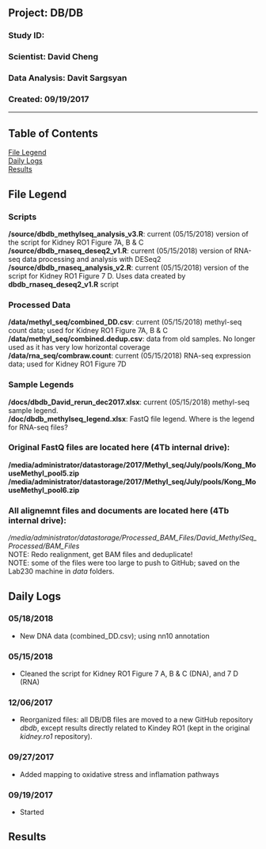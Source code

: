 ##  Project: DB/DB
### Study ID: 
### Scientist: David Cheng
### Data Analysis: Davit Sargsyan 
### Created: 09/19/2017 

---    

## Table of Contents
[File Legend](#files)  
[Daily Logs](#logs)   
[Results](#results)   

## File Legend<a name="files"></a>
### Scripts
**/source/dbdb_methylseq_analysis_v3.R**: current (05/15/2018) version of the script for Kidney RO1 Figure 7A, B & C    
**/source/dbdb_rnaseq_deseq2_v1.R**: current (05/15/2018) version of RNA-seq data processing and analysis with DESeq2    
**/source/dbdb_rnaseq_analysis_v2.R**: current (05/15/2018) version of the script for Kidney RO1 Figure 7 D. Uses data created by **dbdb_rnaseq_deseq2_v1.R** script    

### Processed Data
**/data/methyl_seq/combined_DD.csv**: current (05/15/2018) methyl-seq count data; used for Kidney RO1 Figure 7A, B & C 
**/data/methyl_seq/combined.dedup.csv**: data from old samples. No longer used as it has very low horizontal coverage    
**/data/rna_seq/combraw.count**: current (05/15/2018) RNA-seq expression data; used for Kidney RO1 Figure 7D     

### Sample Legends
**/docs/dbdb_David_rerun_dec2017.xlsx**: current (05/15/2018) methyl-seq sample legend.    
**/doc/dbdb_methylseq_legend.xlsx**: FastQ file legend. Where is the legend for RNA-seq files?    
    
### Original FastQ files are located here (4Tb internal drive):    
**/media/administrator/datastorage/2017/Methyl_seq/July/pools/Kong_MouseMethyl_pool5.zip**       
**/media/administrator/datastorage/2017/Methyl_seq/July/pools/Kong_MouseMethyl_pool6.zip**     
   
### All alignemnt files and documents are located here (4Tb internal drive):    
*/media/administrator/datastorage/Processed_BAM_Files/David_MethylSeq_Processed/BAM_Files*   
NOTE: Redo realignment, get BAM files and deduplicate!   
NOTE: some of the files were too large to push to GitHub; saved on the Lab230 machine in *data* folders.

## Daily Logs<a name="logs"></a>
### 05/18/2018
* New DNA data (combined_DD.csv); using nn10 annotation

### 05/15/2018
* Cleaned the script for Kidney RO1 Figure 7 A, B & C (DNA), and 7 D (RNA)

### 12/06/2017
* Reorganized files: all DB/DB files are moved to a new GitHub repository *dbdb*, except results directly related to Kindey RO1 (kept in the original *kidney.ro1* repository).

### 09/27/2017
* Added mapping to oxidative stress and inflamation pathways

### 09/19/2017
* Started

## Results<a name="results"></a>